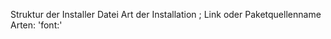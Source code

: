 Struktur der Installer Datei
Art der Installation ; Link oder Paketquellenname
Arten:
'font:<Download Link>'
